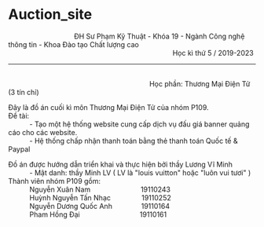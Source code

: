 # Auction_site

&nbsp;&nbsp;&nbsp;&nbsp;&nbsp;&nbsp;&nbsp;&nbsp;&nbsp;&nbsp;&nbsp;&nbsp;&nbsp;&nbsp;&nbsp;&nbsp;
&nbsp;&nbsp;&nbsp;&nbsp;&nbsp;&nbsp;&nbsp;&nbsp;&nbsp;&nbsp;&nbsp;&nbsp;&nbsp;&nbsp;&nbsp;&nbsp;
ĐH Sư Phạm Kỹ Thuật - Khóa 19 - Ngành Công nghệ thông tin - Khoa Đào tạo Chất lượng cao <br>
&nbsp;&nbsp;&nbsp;&nbsp;&nbsp;&nbsp;&nbsp;&nbsp;&nbsp;&nbsp;&nbsp;&nbsp;&nbsp;&nbsp;&nbsp;&nbsp;
&nbsp;&nbsp;&nbsp;&nbsp;&nbsp;&nbsp;&nbsp;&nbsp;&nbsp;&nbsp;&nbsp;&nbsp;&nbsp;&nbsp;&nbsp;&nbsp;
&nbsp;&nbsp;&nbsp;&nbsp;&nbsp;&nbsp;&nbsp;&nbsp;&nbsp;&nbsp;&nbsp;&nbsp;&nbsp;&nbsp;&nbsp;&nbsp;
&nbsp;&nbsp;&nbsp;&nbsp;&nbsp;&nbsp;&nbsp;&nbsp;&nbsp;&nbsp;&nbsp;&nbsp;&nbsp;&nbsp;&nbsp;&nbsp;
&nbsp;&nbsp;&nbsp;&nbsp;&nbsp;&nbsp;&nbsp;&nbsp;&nbsp;&nbsp;&nbsp;&nbsp;&nbsp;&nbsp;&nbsp;&nbsp;
Học kì thứ 5 / 2019-2023 <br> <hr> <br>
&nbsp;&nbsp;&nbsp;&nbsp;&nbsp;&nbsp;&nbsp;&nbsp;&nbsp;&nbsp;&nbsp;&nbsp;&nbsp;&nbsp;&nbsp;&nbsp;
&nbsp;&nbsp;&nbsp;&nbsp;&nbsp;&nbsp;&nbsp;&nbsp;&nbsp;&nbsp;&nbsp;&nbsp;&nbsp;&nbsp;&nbsp;&nbsp;
&nbsp;&nbsp;&nbsp;&nbsp;&nbsp;&nbsp;&nbsp;&nbsp;&nbsp;&nbsp;&nbsp;&nbsp;&nbsp;&nbsp;&nbsp;&nbsp;
&nbsp;&nbsp;&nbsp;&nbsp;&nbsp;&nbsp;&nbsp;&nbsp;&nbsp;&nbsp;&nbsp;&nbsp;&nbsp;&nbsp;&nbsp;&nbsp;
&nbsp;&nbsp;&nbsp;&nbsp;
Học phần: Thương Mại Điện Tử (3 tín chỉ)

Đây là đồ án cuối kì môn Thương Mại Điện Tử của nhóm P109. <br>
Đề tài: <br>
&nbsp;&nbsp;&nbsp;&nbsp;&nbsp;&nbsp;&nbsp;&nbsp;&nbsp;&nbsp; - Tạo một hệ thống website cung cấp dịch vụ đấu giá banner quảng cáo cho các website.<br>
&nbsp;&nbsp;&nbsp;&nbsp;&nbsp;&nbsp;&nbsp;&nbsp;&nbsp;&nbsp; - Hệ thống chấp nhận thanh toán bằng thẻ thanh toán Quốc tế & Paypal      

Đồ án được hướng dẫn triển khai và thực hiện bởi thầy Lương Vĩ Minh <br>
&nbsp;&nbsp;&nbsp;&nbsp;&nbsp;&nbsp;&nbsp;&nbsp;&nbsp;&nbsp; - Mật danh: thầy Minh LV ( LV là "louis vuitton" hoặc "luôn vui tươi" )<br>
Thành viên nhóm P109 gồm:<br>
&nbsp;&nbsp;&nbsp;&nbsp;&nbsp;&nbsp;&nbsp;&nbsp;&nbsp;&nbsp;
Nguyễn Xuân Nam     &nbsp;&nbsp;&nbsp;&nbsp;&nbsp;&nbsp;&nbsp;&nbsp;&nbsp;&nbsp;&nbsp;&nbsp;&nbsp;
&nbsp;&nbsp;&nbsp;&nbsp;&nbsp;&nbsp;&nbsp;&nbsp;&nbsp;&nbsp;      19110243<br>
&nbsp;&nbsp;&nbsp;&nbsp;&nbsp;&nbsp;&nbsp;&nbsp;&nbsp;&nbsp;
Huỳnh Nguyễn Tấn Nhạc   &nbsp;&nbsp;&nbsp;&nbsp;&nbsp;&nbsp;&nbsp;&nbsp;&nbsp;&nbsp;&nbsp;&nbsp;&nbsp;&nbsp;  19110252<br>
&nbsp;&nbsp;&nbsp;&nbsp;&nbsp;&nbsp;&nbsp;&nbsp;&nbsp;&nbsp;
Nguyễn Dương Quốc Anh   &nbsp;&nbsp;&nbsp;&nbsp;&nbsp;&nbsp;&nbsp;&nbsp;&nbsp;&nbsp;&nbsp;&nbsp;&nbsp;  19110164<br>
&nbsp;&nbsp;&nbsp;&nbsp;&nbsp;&nbsp;&nbsp;&nbsp;&nbsp;&nbsp;
Pham Hồng Đại   &nbsp;&nbsp;&nbsp;&nbsp;&nbsp;&nbsp;&nbsp;&nbsp;&nbsp;&nbsp;&nbsp;&nbsp;&nbsp;&nbsp;
&nbsp;&nbsp;&nbsp;&nbsp;&nbsp;&nbsp;&nbsp;&nbsp;&nbsp;&nbsp;&nbsp;&nbsp;&nbsp;&nbsp;  19110161<br>
  
